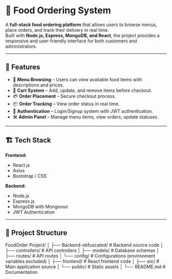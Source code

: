# 🍔 Food Ordering System

A **full-stack food ordering platform** that allows users to browse menus, place orders, and track their delivery in real time.  
Built with **Node.js, Express, MongoDB, and React**, the project provides a responsive and user-friendly interface for both customers and administrators.

---

## 🚀 Features

- 📜 **Menu Browsing** – Users can view available food items with descriptions and prices.
- 🛒 **Cart System** – Add, update, and remove items before checkout.
- 💳 **Order Placement** – Secure checkout process.
- 📦 **Order Tracking** – View order status in real time.
- 🔐 **Authentication** – Login/Signup system with JWT authentication.
- 🛠 **Admin Panel** – Manage menu items, view orders, update statuses.

---

## 🏗 Tech Stack

**Frontend:**  
- React.js  
- Axios  
- Bootstrap / CSS  

**Backend:**  
- Node.js  
- Express.js  
- MongoDB with Mongoose  
- JWT Authentication  

---

## 📂 Project Structure

FoodOrder Project/
│
├── Backend-obfuscated/ # Backend source code
│ ├── controllers/ # API controllers
│ ├── models/ # Database schemas
│ ├── routes/ # API routes
│ └── config/ # Configurations (environment variables excluded)
│
├── frontend/ # React frontend code
│ ├── src/ # Main application source
│ └── public/ # Static assets
│
└── README.md # Documentation
